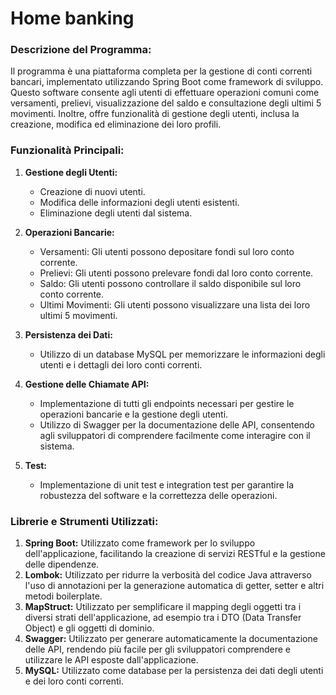# Home banking

### Descrizione del Programma:

Il programma è una piattaforma completa per la gestione di conti correnti bancari, implementato utilizzando Spring Boot come framework di sviluppo. Questo software consente agli utenti di effettuare operazioni comuni come versamenti, prelievi, visualizzazione del saldo e consultazione degli ultimi 5 movimenti. Inoltre, offre funzionalità di gestione degli utenti, inclusa la creazione, modifica ed eliminazione dei loro profili.

### Funzionalità Principali:

1. **Gestione degli Utenti:**
   - Creazione di nuovi utenti.
   - Modifica delle informazioni degli utenti esistenti.
   - Eliminazione degli utenti dal sistema.

2. **Operazioni Bancarie:**
   - Versamenti: Gli utenti possono depositare fondi sul loro conto corrente.
   - Prelievi: Gli utenti possono prelevare fondi dal loro conto corrente.
   - Saldo: Gli utenti possono controllare il saldo disponibile sul loro conto corrente.
   - Ultimi Movimenti: Gli utenti possono visualizzare una lista dei loro ultimi 5 movimenti.

3. **Persistenza dei Dati:**
   - Utilizzo di un database MySQL per memorizzare le informazioni degli utenti e i dettagli dei loro conti correnti.

4. **Gestione delle Chiamate API:**
   - Implementazione di tutti gli endpoints necessari per gestire le operazioni bancarie e la gestione degli utenti.
   - Utilizzo di Swagger per la documentazione delle API, consentendo agli sviluppatori di comprendere facilmente come interagire con il sistema.

5. **Test:**
   - Implementazione di unit test e integration test per garantire la robustezza del software e la correttezza delle operazioni.

### Librerie e Strumenti Utilizzati:

1. **Spring Boot:** Utilizzato come framework per lo sviluppo dell'applicazione, facilitando la creazione di servizi RESTful e la gestione delle dipendenze.
2. **Lombok:** Utilizzato per ridurre la verbosità del codice Java attraverso l'uso di annotazioni per la generazione automatica di getter, setter e altri metodi boilerplate.
3. **MapStruct:** Utilizzato per semplificare il mapping degli oggetti tra i diversi strati dell'applicazione, ad esempio tra i DTO (Data Transfer Object) e gli oggetti di dominio.
4. **Swagger:** Utilizzato per generare automaticamente la documentazione delle API, rendendo più facile per gli sviluppatori comprendere e utilizzare le API esposte dall'applicazione.
5. **MySQL:** Utilizzato come database per la persistenza dei dati degli utenti e dei loro conti correnti.
